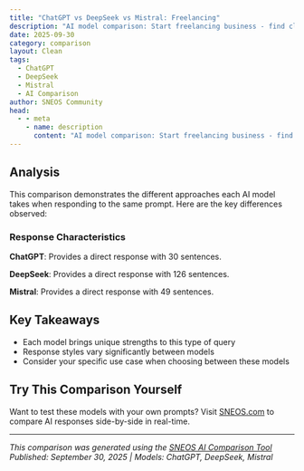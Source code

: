 ```yaml
---
title: "ChatGPT vs DeepSeek vs Mistral: Freelancing"
description: "AI model comparison: Start freelancing business - find clients and set rates..."
date: 2025-09-30
category: comparison
layout: Clean
tags:
  - ChatGPT
  - DeepSeek
  - Mistral
  - AI Comparison
author: SNEOS Community
head:
  - - meta
    - name: description
      content: "AI model comparison: Start freelancing business - find clients and set rates..."
---
```


<ChatComparison
  title="ChatGPT vs DeepSeek vs Mistral: Freelancing"
  prompt="Start freelancing business - find clients and set rates"
  :responses='{
    "ChatGPT": "Starting a freelancing business and finding clients while setting your rates can be a rewarding but challenging process. Here\u2019s a step-by-step guide to help you get started:\n\n### 1. Identify Your Skills and Services\n- **Evaluate your strengths:** What skills or services can you offer? (e.g., writing, graphic design, web development, marketing)\n- **Define your niche:** Specializing can help you stand out and attract clients who need your specific expertise.\n\n### 2. Build a Portfolio\n- **Create samples:** If you don\u2019t have previous client work, create sample projects to showcase your skills.\n- **Build a website or use platforms:** Set up a simple website or use freelancing platforms like Upwork, Fiverr, or Behance to display your portfolio.\n\n### 3. Set Your Rates\n- **Research market rates:** Look at what other freelancers in your niche and experience level are charging.\n- **Decide on pricing method:** Choose between hourly rates or project-based fees.\n- **Consider your expenses:** Factor in taxes, tools, time spent on non-billable tasks, and living expenses.\n- **Start modestly:** You can start with lower rates to build your client base and increase rates as you gain experience.\n\n### 4. Find Clients\n- **Use freelancing platforms:** Join sites like Upwork, Freelancer, Fiverr, or specialized job boards related to your field.\n- **Network:** Let friends, family, former colleagues, and social media connections know about your services.\n- **Cold outreach:** Reach out to potential clients via email or LinkedIn with a personalized message and pitch.\n- **Attend events:** Participate in industry meetups, webinars, and conferences to meet potential clients.\n- **Content marketing:** Start a blog, create videos, or share helpful content related to your niche to attract clients organically.\n\n### 5. Manage Your Business\n- **Create contracts:** Always use agreements to define scope, payment terms, deadlines, and deliverables.\n- **Set payment terms:** Decide on upfront deposits, milestones, or payments upon completion.\n- **Track time and expenses:** Use tools like Toggl, Harvest, or QuickBooks.\n- **Deliver quality work:** Build a reputation for reliability and quality to encourage repeat business and referrals.\n\n### Additional Tips\n- **Keep learning:** Continuously improve your skills and adapt to industry trends.\n- **Ask for testimonials:** Positive reviews help build credibility.\n- **Be professional:** Communicate clearly and meet deadlines.\n\n---\n\nIf you want, I can help you draft sample emails for outreach, suggest pricing based on your skills, or help create a portfolio outline! Just let me know.",
    "DeepSeek": "Of course! Starting a freelancing business is an exciting journey. It\u0027s equal parts building your craft, running a business, and selling your services.\n\nHere is a comprehensive, step-by-step guide to help you find clients and set your rates confidently.\n\n---\n\n### **Part 1: Laying the Foundation (Before You Look for Clients)**\n\nYou can\u0027t build a house without a foundation. Don\u0027t start reaching out to clients until you\u0027ve checked these boxes.\n\n#### **1. Define Your Niche \u0026 Services**\n*   **Why it matters:** \u0022I do graphic design\u0022 is too broad. \u0022I design brand identities for sustainable consumer brands\u0022 is specific and attractive to a target audience.\n*   **How to do it:**\n    *   **Specialize:** What are you exceptionally good at? (e.g., writing SEO-optimized blog posts for tech startups, building sales funnels in ClickFunnels, managing social media for B2B companies).\n    *   **Package Your Services:** Create clear service packages. For example:\n        *   **Package A:** Brand Identity Kit (Logo, Color Palette, Typography) - $X\n        *   **Package B:** Brand Identity \u002B Basic Social Media Kit - $Y\n        *   **Package C:** Full Brand Campaign - $Z\n\n#### **2. Build Your Online Presence \u0026 Portfolio**\nYour portfolio is your most powerful sales tool.\n\n*   **Create a Professional Website:** Use platforms like Carrd, Squarespace, or WordPress. It must include:\n    *   A clear description of who you help and how.\n    *   Your portfolio (see below).\n    *   Testimonials (even if they\u0027re from friends or past colleagues at first).\n    *   A clear \u0022Contact Me\u0022 or \u0022Book a Call\u0022 button.\n*   **Develop a Killer Portfolio:**\n    *   **Quality over Quantity:** 3-5 fantastic, detailed projects are better than 20 mediocre ones.\n    *   **Show Your Process:** For each project, write a case study. Explain the client\u0027s problem, your solution, and the results (e.g., \u0022Increased website traffic by 40%\u0022).\n    *   **No Clients Yet? Create Spec Work:** Design a fake logo for a brand you love. Write a blog post for a popular website. Build a mock-up app interface. This shows your skills and initiative.\n\n#### **3. Set Up Your Business Logistics**\n*   **Pricing Structure:** Decide on your model (more on this in Part 3).\n*   **Contracts:** **NEVER work without a contract.** Use templates from resources like:\n    *   The Freelancer\u0027s Union\n    *   Docracy\n    *   Or invest in a legal template from a service like **Bonsai** or **PandaDoc**.\n*   **Invoicing:** Use free tools like **Wave Apps** or **Zoho Invoice** to look professional and get paid easily.\n\n---\n\n### **Part 2: How to Find Clients**\n\nThis is the active part. Use a mix of these strategies.\n\n#### **The \u0022Warm Market\u0022 \u0026 Networking (Low-Hanging Fruit)**\n*   **Tell Everyone:** Let friends, family, and former colleagues know you\u0027re freelancing. Be specific: \u0022I\u0027m now offering web design services for small local businesses.\u0022\n*   **Leverage LinkedIn:**\n    *   Optimize your profile headline: \u0022Freelance Copywriter | Helping SaaS Companies Convert Visitors into Users.\u0022\n    *   Post regularly about your expertise.\n    *   Engage thoughtfully with posts from potential clients in your industry.\n    *   Use LinkedIn to find and connect with marketing managers or founders at companies you\u0027d like to work with.\n\n#### **Online Platforms (The Grind)**\nPlatforms like Upwork, Fiverr, and Toptal are great for getting initial experience and reviews, but the competition can be fierce.\n\n*   **Strategy is Key:**\n    *   **Create a Standout Profile:** Niche down. Instead of \u0022Video Editor,\u0022 say \u0022Video Editor for Tech Explainer Videos.\u0022\n    *   **Write Custom Proposals:** Never use a generic template. Mention the client\u0027s project by name and propose a specific idea.\n    *   **Start with Smaller Projects** to build your reviews, then raise your rates.\n\n#### **Cold Outreach (The Direct Approach)**\nThis is highly effective but requires courage.\n\n*   **Find Your Targets:** Make a list of 20-50 companies that fit your ideal client profile.\n*   **Craft a Personal Email/LinkedIn Message:**\n    *   **Subject:** A hook about *them*, not you. (\u0022Loved your recent product launch, but noticed a typo on your homepage...\u0022)\n    *   **Opener:** Compliment their work.\n    *   **Problem \u0026 Solution:** Briefly state a problem they might have and how you can solve it. \u0022I noticed your blog hasn\u0027t been updated in 3 months. I specialize in writing SEO-driven content that can help you regain that traffic.\u0022\n    *   **Call to Action:** \u0022Are you free for a 15-minute chat next week?\u0022\n    *   **Portfolio Link:** Include a link to your most relevant project.\n\n#### **Content Marketing \u0026 Community Building (The Long Game)**\nThis establishes you as an authority and brings clients to you.\n\n*   **Share Your Knowledge:** Post on Twitter/X, LinkedIn, or a personal blog about your craft.\n*   **Network in Online Communities:** Join Slack groups, Discords, or Reddit communities where your clients hang out. Don\u0027t spam. Provide value, answer questions, and your DMs will become a lead source.\n\n---\n\n### **Part 3: How to Set Your Freelance Rates**\n\nThis is the most common point of anxiety. Let\u0027s demystify it.\n\n#### **Pricing Models: Which One to Use?**\n*   **Hourly Rate:** Good for projects with unclear scope or ongoing support.\n    *   **Downside:** You\u0027re penalized for being efficient.\n*   **Project-Based / Flat Fee:** The gold standard for most projects. You charge a fixed price for a defined deliverable.\n    *   **Upside:** You get rewarded for your efficiency. The client knows the cost upfront.\n*   **Value-Based Pricing:** The holy grail. You charge based on the value you provide to the client (e.g., a percentage of sales generated, or a fee based on the project\u0027s ROI).\n    *   **Example:** A sales page you write is projected to make the client $50,000. Charging $5,000 is a no-brainer for them.\n\n#### **How to Calculate Your Rate (The Formula)**\n1.  **Determine Your Annual Salary:** What do you want to earn? (e.g., $80,000).\n2.  **Add Business Expenses:** Software, taxes, healthcare, etc. (e.g., \u002B$20,000). Total = $100,000.\n3.  **Determine Billable Hours:** You won\u0027t be billing 40 hours/week. You\u0027ll spend time on marketing, admin, etc. A safe estimate is **~1000 billable hours per year**.\n4.  **Do the Math:**\n    *   **$100,000 (Salary \u002B Expenses) / 1000 (Billable Hours) = $100/Hour.**\n\nThis is your *baseline* rate. Now, adjust it based on:\n\n*   **Experience \u0026 Niche:** A specialist with 10 years of experience charges more than a generalist just starting.\n*   **Market Rates:** Research what other freelancers in your field charge.\n*   **Client Budget:** A startup may have a lower budget than a Fortune 500 company. Adjust your scope, not just your rate.\n\n#### **How to Talk About Money With Confidence**\n*   **Never say \u0022My rate is $X/hour\u0022 first.** Instead, ask: **\u0022What\u0027s the budget range for this project?\u0022**\n*   If they press you, state your project rate or a range. \u0022For a project like this, I typically charge between $2,500 and $4,000, depending on the specific deliverables. I\u0027d be happy to put together a formal proposal.\u0022\n*   **If a client says you\u0027re too expensive:**\n    *   Don\u0027t panic. Reiterate the value and ROI you provide.\n    *   Ask: \u0022What is your budget?\u0022 You might be able to reduce the project scope to fit their budget.\n    *   Be prepared to walk away. Undervaluing your work hurts you and the entire industry.\n\n### **Your First 90-Day Action Plan**\n\n1.  **Month 1:** Niche down, build your portfolio website, and create your service packages.\n2.  **Month 2:** Start with warm outreach and create profiles on 1-2 freelance platforms. Send 5 custom proposals per week.\n3.  **Month 3:** Begin a consistent content schedule (e.g., 1 LinkedIn post per week) and start your first round of cold outreach (5-10 emails per week).\n\nFreelancing is a marathon, not a sprint. Stay consistent, deliver exceptional work, and treat your business like the professional entity it is. Good luck",
    "Mistral": "Starting a freelancing business involves several key steps, including finding clients and setting your rates. Here\u2019s a comprehensive guide to help you get started:\n\n### 1. Define Your Services\n- **Identify Your Skills:** Determine what services you can offer based on your skills and expertise.\n- **Niche Down:** Specializing in a particular area can make you more attractive to clients looking for specific expertise.\n\n### 2. Build Your Portfolio\n- **Create Samples:** Develop a portfolio of your work to showcase your skills. This could be writing samples, design projects, coding examples, etc.\n- **Website:** Create a professional website to display your portfolio and provide information about your services.\n\n### 3. Set Your Rates\n- **Research Industry Standards:** Look at what other freelancers in your field are charging.\n- **Consider Your Experience:** If you\u2019re just starting out, you might need to charge less to attract your first clients.\n- **Hourly vs. Project-Based:** Decide whether you want to charge by the hour or by the project. Hourly rates are more straightforward, while project-based rates can be more lucrative but require careful estimation.\n- **Value-Based Pricing:** Consider the value you bring to the client. If your work can significantly impact their business, you might be able to charge more.\n\n### 4. Find Clients\n- **Networking:**\n  - **Local Events:** Attend industry conferences, meetups, and networking events.\n  - **Online Communities:** Join LinkedIn groups, Facebook groups, and other online communities related to your field.\n- **Freelance Platforms:**\n  - **Upwork:** A large platform with a variety of job opportunities.\n  - **Fiverr:** Great for offering specific services at fixed prices.\n  - **Freelancer:** Another popular platform with a wide range of projects.\n  - **Toptal:** Focuses on high-end freelancers and projects.\n- **Social Media:**\n  - **LinkedIn:** Connect with professionals and showcase your work.\n  - **Twitter:** Engage with potential clients and share your expertise.\n  - **Instagram:** Useful for visual fields like design and photography.\n- **Cold Outreach:**\n  - **Email:** Reach out to potential clients directly with a tailored pitch.\n  - **LinkedIn Messages:** Connect with decision-makers and pitch your services.\n- **Content Marketing:**\n  - **Blog:** Write articles related to your field to demonstrate your expertise.\n  - **Guest Posting:** Contribute to other blogs to reach a wider audience.\n\n### 5. Create a Professional Proposal\n- **Customize:** Tailor each proposal to the specific needs and goals of the client.\n- **Highlight Benefits:** Focus on how your services will benefit the client.\n- **Include Testimonials:** If you have past clients, include their testimonials to build credibility.\n\n### 6. Manage Your Business\n- **Contracts:** Always use a contract to outline the scope of work, payment terms, and deadlines.\n- **Invoicing:** Use professional invoicing software to manage your payments.\n- **Time Tracking:** Tools like Toggl or Harvest can help you track your time and ensure you\u2019re billing accurately.\n- **Taxes:** Understand your tax obligations and keep accurate records of your income and expenses.\n\n### 7. Continuous Improvement\n- **Feedback:** Regularly seek feedback from clients to improve your services.\n- **Skill Development:** Continuously update your skills and knowledge to stay competitive.\n- **Marketing:** Keep refining your marketing strategies to attract more clients.\n\n### Example Rate Setting\n- **Beginner:** $20-$40 per hour\n- **Intermediate:** $40-$80 per hour\n- **Expert:** $80-$200\u002B per hour\n\n### Example Client Outreach Email\n\u0060\u0060\u0060plaintext\nSubject: [Your Service] to Boost [Client\u2019s Goal]\n\nHi [Client\u2019s Name],\n\nI hope this email finds you well. I came across [Client\u2019s Company] and was impressed by [specific aspect of their work]. I specialize in [your service] and believe I can help you achieve [specific goal or improvement].\n\nHere are a few examples of my work:\n- [Link to Portfolio Item 1]\n- [Link to Portfolio Item 2]\n\nI would love to discuss how I can contribute to your projects. Are you available for a quick call next week?\n\nBest regards,\n[Your Name]\n[Your Contact Information]\n\u0060\u0060\u0060\n\nBy following these steps, you can establish a strong foundation for your freelancing business and attract clients effectively."
  }'
  published-date="22:46"
/>

## Analysis

This comparison demonstrates the different approaches each AI model takes when responding to the same prompt. Here are the key differences observed:

### Response Characteristics

**ChatGPT**: Provides a direct response with 30 sentences. 

**DeepSeek**: Provides a direct response with 126 sentences. 

**Mistral**: Provides a direct response with 49 sentences. 

## Key Takeaways

- Each model brings unique strengths to this type of query
- Response styles vary significantly between models
- Consider your specific use case when choosing between these models

## Try This Comparison Yourself

Want to test these models with your own prompts? Visit [SNEOS.com](https://sneos.com) to compare AI responses side-by-side in real-time.

---

*This comparison was generated using the [SNEOS AI Comparison Tool](https://sneos.com)*
*Published: September 30, 2025 | Models: ChatGPT, DeepSeek, Mistral*
